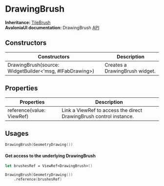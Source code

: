# DrawingBrush

**Inheritance:** [TileBrush](tilebrush.md)\
**AvaloniaUI documentation:** DrawingBrush [API](https://reference.avaloniaui.net/api/Avalonia.Media/Brush/)

## Constructors

| Constructors                                            | Description                    |
| ------------------------------------------------------- | ------------------------------ |
| DrawingBrush(source: WidgetBuilder<'msg, #IFabDrawing>) | Creates a DrawingBrush widget. |

## Properties

| Properties                | Description                                                        |
| ------------------------- | ------------------------------------------------------------------ |
| reference(value: ViewRef) | Link a ViewRef to access the direct DrawingBrush control instance. |

## Usages

```fsharp
DrawingBrush(GeometryDrawing())
```

#### Get access to the underlying DrawingBrush

```fsharp
let brushesRef = ViewRef<DrawingBrush>()

DrawingBrush(GeometryDrawing())
    .reference(brushesRef)
```
